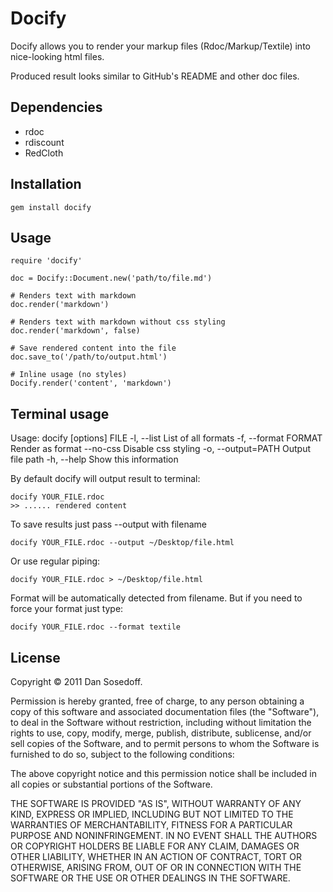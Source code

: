 # Docify

Docify allows you to render your markup files (Rdoc/Markup/Textile) into nice-looking html files.

Produced result looks similar to GitHub's README and other doc files.

## Dependencies

- rdoc
- rdiscount
- RedCloth

## Installation

    gem install docify

## Usage

    require 'docify'

    doc = Docify::Document.new('path/to/file.md')

    # Renders text with markdown
    doc.render('markdown')

    # Renders text with markdown without css styling
    doc.render('markdown', false)

    # Save rendered content into the file
    doc.save_to('/path/to/output.html')

    # Inline usage (no styles)
    Docify.render('content', 'markdown')
  
## Terminal usage
  
  Usage: docify [options] FILE
      -l, --list                       List of all formats
      -f, --format FORMAT              Render as format
          --no-css                     Disable css styling
      -o, --output=PATH                Output file path
      -h, --help                       Show this information
  
By default docify will output result to terminal:

    docify YOUR_FILE.rdoc  
    >> ...... rendered content
  
To save results just pass --output with filename

    docify YOUR_FILE.rdoc --output ~/Desktop/file.html
  
Or use regular piping:

    docify YOUR_FILE.rdoc > ~/Desktop/file.html
  
Format will be automatically detected from filename. But if you need to force your format just type:

    docify YOUR_FILE.rdoc --format textile
  
## License

Copyright © 2011 Dan Sosedoff.

Permission is hereby granted, free of charge, to any person obtaining a copy of this software and associated documentation files (the "Software"), to deal in the Software without restriction, including without limitation the rights to use, copy, modify, merge, publish, distribute, sublicense, and/or sell copies of the Software, and to permit persons to whom the Software is furnished to do so, subject to the following conditions:

The above copyright notice and this permission notice shall be included in all copies or substantial portions of the Software.

THE SOFTWARE IS PROVIDED "AS IS", WITHOUT WARRANTY OF ANY KIND, EXPRESS OR IMPLIED, INCLUDING BUT NOT LIMITED TO THE WARRANTIES OF MERCHANTABILITY, FITNESS FOR A PARTICULAR PURPOSE AND NONINFRINGEMENT. IN NO EVENT SHALL THE AUTHORS OR COPYRIGHT HOLDERS BE LIABLE FOR ANY CLAIM, DAMAGES OR OTHER LIABILITY, WHETHER IN AN ACTION OF CONTRACT, TORT OR OTHERWISE, ARISING FROM, OUT OF OR IN CONNECTION WITH THE SOFTWARE OR THE USE OR OTHER DEALINGS IN THE SOFTWARE.